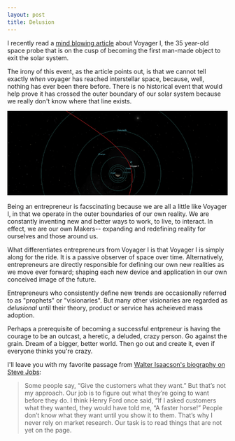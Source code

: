 ```yaml
---
layout: post
title: Delusion
---
```


I recently read a [mind blowing article](http://www.theatlantic.com/technology/archive/2012/06/get-ready-because-voyager-i-is-this-close-to-leaving-our-solar-system/258456/) about Voyager I, the 35 year-old space probe that is on the cusp of becoming the first man-made object to exit the solar system.

The irony of this event, as the article points out, is that we cannot tell exactly *when* voyager has reached interstellar space, because, well, nothing has ever been there before. There is no historical event that would help prove it has crossed the outer boundary of our solar system because we really don't know where that line exists.

![Lonely Voyager I](/images/voyager.png)

Being an entrepreneur is facscinating because we are all a little like Voyager I, in that we operate in the outer boundaries of our own reality. We are constantly inventing new and better ways to work, to live, to interact. In effect, we are our own Makers-- expanding and redefining reality for ourselves and those around us.

What differentiates entrepreneurs from Voyager I is that Voyager I is simply along for the ride. It is a passive observer of space over time. Alternatively, entrepreneurs are directly responsible for defining our own new realities as we move ever forward; shaping each new device and application in our own conceived image of the future.

Entrepreneurs who consistently define new trends are occasionally referred to as "prophets" or "visionaries". But many other visionaries are regarded as *delusional* until their theory, product or service has acheieved mass adoption.

Perhaps a prerequisite of becoming a successful entpreneur is having the courage to be an outcast, a heretic, a deluded, crazy person. Go against the grain. Dream of a bigger, better world. Then go out and create it, even if everyone thinks you're crazy.

I'll leave you with my favorite passage from [Walter Isaacson's biography on Steve Jobs](http://www.amazon.com/gp/product/1451648537/ref=as_li_qf_sp_asin_il_tl?ie=UTF8&camp=1789&creative=9325&creativeASIN=1451648537&linkCode=as2&tag=hitting406-20):

>Some people say, “Give the customers what they want.” But that’s not my approach. Our job is to figure out what they’re going to want before they do. I think Henry Ford once said, “If I asked customers what they wanted, they would have told me, “A faster horse!” People don’t know what they want until you show it to them. That’s why I never rely on market research. Our task is to read things that are not yet on the page.
